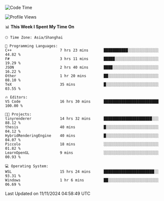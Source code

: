 <!--START_SECTION:waka-->
![Code Time](http://img.shields.io/badge/Code%20Time-2%2C128%20hrs%2049%20mins-blue)

![Profile Views](http://img.shields.io/badge/Profile%20Views-2-blue)

📊 **This Week I Spent My Time On** 

```text
🕑︎ Time Zone: Asia/Shanghai

💬 Programming Languages: 
C++                      7 hrs 23 mins       ███████████░░░░░░░░░░░░░░   44.82 % 
F#                       3 hrs 11 mins       █████░░░░░░░░░░░░░░░░░░░░   19.29 % 
JSON                     2 hrs 40 mins       ████░░░░░░░░░░░░░░░░░░░░░   16.22 % 
Other                    1 hr 20 mins        ██░░░░░░░░░░░░░░░░░░░░░░░   08.10 % 
TeX                      35 mins             █░░░░░░░░░░░░░░░░░░░░░░░░   03.55 % 

🔥 Editors: 
VS Code                  16 hrs 30 mins      █████████████████████████   100.00 % 

🐱‍💻 Projects: 
tinyrenderer             14 hrs 32 mins      ██████████████████████░░░   88.12 % 
thesis                   40 mins             █░░░░░░░░░░░░░░░░░░░░░░░░   04.12 % 
HybridRenderingEngine    40 mins             █░░░░░░░░░░░░░░░░░░░░░░░░   04.07 % 
Piccolo                  18 mins             ░░░░░░░░░░░░░░░░░░░░░░░░░   01.82 % 
LearnOpenGL              9 mins              ░░░░░░░░░░░░░░░░░░░░░░░░░   00.93 % 

💻 Operating System: 
WSL                      15 hrs 24 mins      ███████████████████████░░   93.31 % 
Windows                  1 hr 6 mins         ██░░░░░░░░░░░░░░░░░░░░░░░   06.69 % 
```


 Last Updated on 11/11/2024 04:58:49 UTC
<!--END_SECTION:waka-->